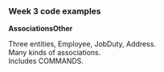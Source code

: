 ### Week 3 code examples

**AssociationsOther**

Three entities, Employee, JobDuty, Address.  
Many kinds of associations.  
Includes COMMANDS.  

